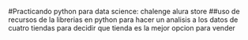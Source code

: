 #Practicando python para data science: chalenge alura store
##uso de recursos de la librerias en python para hacer un analisis a los datos de cuatro tiendas para decidir que tienda es la mejor opcion para vender 
